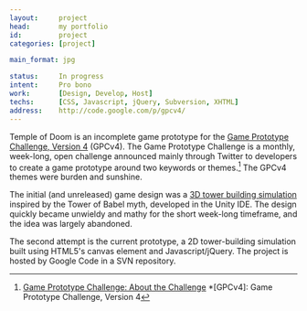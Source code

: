 ```yaml
---
layout:     project
head:       my portfolio
id:         project
categories: [project]

main_format: jpg

status:     In progress
intent:     Pro bono
work:       [Design, Develop, Host]
techs:      [CSS, Javascript, jQuery, Subversion, XHTML]
address:    http://code.google.com/p/gpcv4/
---
```

Temple of Doom is an incomplete game prototype for the [Game Prototype Challenge, Version 4](http://gameprototypechallenge.com/v4) (GPCv4). The Game Prototype Challenge is a monthly, week-long, open challenge announced mainly through Twitter to developers to create a game prototype around two keywords or themes.[^1] The GPCv4 themes were burden and sunshine.

The initial (and unreleased) game design was a [3D tower building simulation](http://www.youtube.com/watch?v=pMK-MxFYGus) inspired by the Tower of Babel myth, developed in the Unity IDE. The design quickly became unwieldy and mathy for the short week-long timeframe, and the idea was largely abandoned.

The second attempt is the current prototype, a 2D tower-building simulation built using HTML5's canvas element and Javascript/jQuery. The project is hosted by Google Code in a SVN repository.

[^1]: [Game Prototype Challenge: About the Challenge](http://gameprototypechallenge.com/about)
*[GPCv4]: Game Prototype Challenge, Version 4